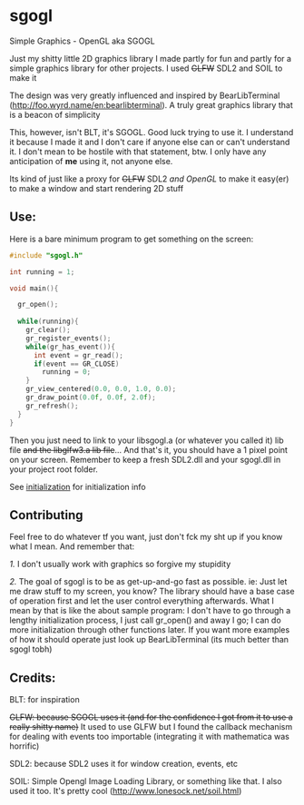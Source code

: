 # sgogl
Simple Graphics - OpenGL
aka SGOGL

Just my shitty little 2D graphics library I made partly for fun and partly for a simple graphics library for other projects. I used ~~GLFW~~ SDL2 and SOIL to make it

The design was very greatly influenced and inspired by BearLibTerminal (http://foo.wyrd.name/en:bearlibterminal). A truly great graphics library that is a beacon of simplicity

This, however, isn't BLT, it's SGOGL. Good luck trying to use it. I understand it because I made it and I don't care if anyone else can or can't understand it. I don't mean to be hostile with that statement, btw. I only have any anticipation of **me** using it, not anyone else.

Its kind of just like a proxy for ~~GLFW~~ SDL2 *and OpenGL* to make it easy(er) to make a window and start rendering 2D stuff

## Use:

Here is a bare minimum program to get something on the screen:

```c
#include "sgogl.h"

int running = 1;

void main(){

  gr_open();
  
  while(running){
    gr_clear();
    gr_register_events();
    while(gr_has_event()){
      int event = gr_read();
      if(event == GR_CLOSE)
        running = 0;
    }
    gr_view_centered(0.0, 0.0, 1.0, 0.0);
    gr_draw_point(0.0f, 0.0f, 2.0f);
    gr_refresh();
  }
}
```

Then you just need to link to your libsgogl.a (or whatever you called it) lib file ~~and the libglfw3.a lib file~~... And that's it, you should have a 1 pixel point on your screen. Remember to keep a fresh SDL2.dll and your sgogl.dll in your project root folder.

See [initialization](./documentation_initialization.md) for initialization info

## Contributing

Feel free to do whatever tf you want, just don't fck my sht up if you know what I mean. And remember that:

*1.* I don't usually work with graphics so forgive my stupidity

*2.* The goal of sgogl is to be as get-up-and-go fast as possible. ie: Just let me draw stuff to my screen, you know? The library should have a base case of operation first and let the user control everything afterwards. What I mean by that is like the about sample program: I don't have to go through a lengthy initialization process, I just call gr_open() and away I go; I can do more initialization through other functions later. If you want more examples of how it should operate just look up BearLibTerminal (its much better than sgogl tobh)

## Credits:

BLT: for inspiration

~~GLFW: because SGOGL uses it (and for the confidence I got from it to use a really shitty name)~~
It used to use GLFW but I found the callback mechanism for dealing with events too importable (integrating it with mathematica was horrific)

SDL2: because SDL2 uses it for window creation, events, etc

SOIL: Simple Opengl Image Loading Library, or something like that. I also used it too. It's pretty cool (http://www.lonesock.net/soil.html)

